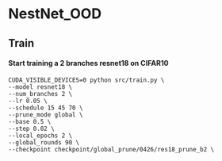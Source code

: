 # NestNet_OOD

## Train
#### Start training a 2 branches resnet18 on CIFAR10
```
CUDA_VISIBLE_DEVICES=0 python src/train.py \
--model resnet18 \
--num_branches 2 \ 
--lr 0.05 \
--schedule 15 45 70 \
--prune_mode global \
--base 0.5 \
--step 0.02 \
--local_epochs 2 \
--global_rounds 90 \
--checkpoint checkpoint/global_prune/0426/res18_prune_b2 \
``` 